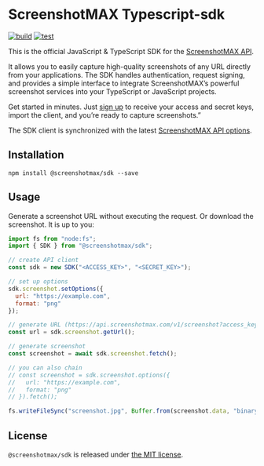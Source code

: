# ScreenshotMAX Typescript-sdk

[![build](https://github.com/screenshotmax/typescript-sdk/actions/workflows/build.yaml/badge.svg)](https://github.com/screenshotmax/typescript-sdk/actions/workflows/build.yaml)
[![test](https://github.com/screenshotmax/typescript-sdk/actions/workflows/test.yaml/badge.svg)](https://github.com/screenshotmax/typescript-sdk/actions/workflows/test.yaml)

This is the official JavaScript & TypeScript SDK for the [ScreenshotMAX API](https://screenshotmax.com/).

It allows you to easily capture high-quality screenshots of any URL directly from your applications.
The SDK handles authentication, request signing, and provides a simple interface to integrate ScreenshotMAX’s powerful screenshot services into your TypeScript or JavaScript projects.

Get started in minutes. Just [sign up](https://screenshotmax.com) to receive your access and secret keys, import the client, and you’re ready to capture screenshots.”

The SDK client is synchronized with the latest [ScreenshotMAX API options](https://docs.screenshotmax.com/guides/start/introduction).


## Installation

```shell
npm install @screenshotmax/sdk --save
```

## Usage

Generate a screenshot URL without executing the request. Or download the screenshot. It is up to you: 
```javascript
import fs from "node:fs";
import { SDK } from "@screenshotmax/sdk";

// create API client 
const sdk = new SDK("<ACCESS_KEY>", "<SECRET_KEY>");

// set up options
sdk.screenshot.setOptions({
  url: "https://example.com",
  format: "png"
});

// generate URL (https://api.screenshotmax.com/v1/screenshot?access_key=<ACCESS_KEY>&url=https://example.com&format=png)
const url = sdk.screenshot.getUrl();

// generate screenshot
const screenshot = await sdk.screenshot.fetch();

// you can also chain 
// const screenshot = sdk.screenshot.options({
//   url: "https://example.com",
//   format: "png"
// }).fetch();

fs.writeFileSync("screenshot.jpg", Buffer.from(screenshot.data, "binary"));
```

## License 

`@screenshotmax/sdk` is released under [the MIT license](LICENSE).
